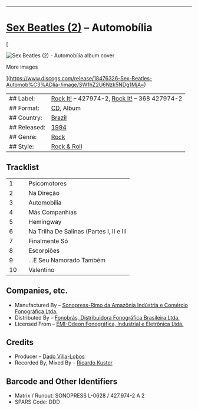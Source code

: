 ___
# [Sex Beatles (2)](https://www.discogs.com/artist/4263703-Sex-Beatles-2) – Automobília

[

![Sex Beatles (2) - Automobília  album cover](https://i.discogs.com/TYz0459PZRfzbEU4Qembkp7JTkQoitMTyuFglfmg2P4/rs:fit/g:sm/q:40/h:300/w:300/czM6Ly9kaXNjb2dz/LWRhdGFiYXNlLWlt/YWdlcy9SLTE4NDc2/MzI2LTE2NTYxMTc5/MDUtMTQ3Ni5qcGVn.jpeg)

More images

](https://www.discogs.com/release/18476326-Sex-Beatles-Automob%C3%ADlia-/image/SW1hZ2U6Nzk5NDg1MjA=)

|   |   |
|---|---|
|## Label:|[Rock It!](https://www.discogs.com/label/421593-Rock-It!) – 427974-2, [Rock It!](https://www.discogs.com/label/421593-Rock-It!) – 368 427974-2|
|## Format:|[CD](https://www.discogs.com/search/?format_exact=CD), Album|
|## Country:|[Brazil](https://www.discogs.com/search/?country=Brazil)|
|## Released:|[1994](https://www.discogs.com/search/?decade=1990&year=1994)|
|## Genre:|[Rock](https://www.discogs.com/genre/rock)|
|## Style:|[Rock & Roll](https://www.discogs.com/style/rock%20&%20roll)|

## Tracklist

|   |   |   |
|---|---|---|
|1||Psicomotores|
|2||Na Direção|
|3||Automobília|
|4||Más Companhias|
|5||Hemingway|
|6||Na Trilha De Salinas (Partes I, II e III|
|7||Finalmente Só|
|8||Escorpiões|
|9||...E Seu Namorado Também|
|10||Valentino|

## Companies, etc.

- Manufactured By – [Sonopress-Rimo da Amazônia Indústria e Comércio Fonográfica Ltda.](https://www.discogs.com/label/332806-Sonopress-Rimo-da-Amaz%C3%B4nia-Ind%C3%BAstria-e-Com%C3%A9rcio-Fonogr%C3%A1fica-Ltda)
- Distributed By – [Fonobrás, Distribuidora Fonográfica Brasileira Ltda.](https://www.discogs.com/label/301437-Fonobr%C3%A1s-Distribuidora-Fonogr%C3%A1fica-Brasileira-Ltda)
- Licensed From – [EMI-Odeon Fonográfica, Industrial e Eletrônica Ltda.](https://www.discogs.com/label/300871-EMI-Odeon-Fonogr%C3%A1fica-Industrial-e-Eletr%C3%B4nica-Ltda)

## Credits

- Producer – [Dado Villa-Lobos](https://www.discogs.com/artist/299069-Dado-Villa-Lobos)
- Recorded By, Mixed By – [Ricardo Kuster](https://www.discogs.com/artist/9225007-Ricardo-Kuster)

## Barcode and Other Identifiers

- Matrix / Runout: SONOPRESS L-0628 / 427.974-2 A 2
- SPARS Code: DDD
